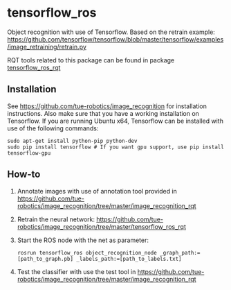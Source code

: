 # tensorflow_ros
Object recognition with use of Tensorflow. Based on the retrain example: https://github.com/tensorflow/tensorflow/blob/master/tensorflow/examples/image_retraining/retrain.py

RQT tools related to this package can be found in package [tensorflow_ros_rqt](https://github.com/tue-robotics/image_recognition/tree/master/tensorflow_ros_rqt)

## Installation

See https://github.com/tue-robotics/image_recognition for installation instructions. Also make sure that you have a working installation on Tensorflow. If you are running Ubuntu x64, Tensorflow can be installed with use of the following commands:

    sudo apt-get install python-pip python-dev
    sudo pip install tensorflow # If you want gpu support, use pip install tensorflow-gpu

## How-to

1. Annotate images with use of annotation tool provided in https://github.com/tue-robotics/image_recognition/tree/master/image_recognition_rqt
2. Retrain the neural network: https://github.com/tue-robotics/image_recognition/tree/master/tensorflow_ros_rqt
3. Start the ROS node with the net as parameter:

    ```
    rosrun tensorflow_ros object_recognition_node _graph_path:=[path_to_graph.pb] _labels_path:=[path_to_labels.txt]
    ```

4. Test the classifier with use the test tool in https://github.com/tue-robotics/image_recognition/tree/master/image_recognition_rqt

